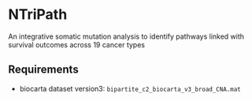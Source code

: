 # NTriPath
An integrative somatic mutation analysis to identify pathways linked with survival outcomes across 19 cancer types
 
## Requirements
- biocarta dataset version3:  ```bipartite_c2_biocarta_v3_broad_CNA.mat```